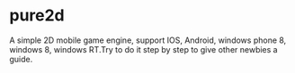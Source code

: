 pure2d
======

A simple 2D mobile game engine, support IOS, Android, windows phone 8, windows 8, windows RT.Try to do it step by step to give other newbies a guide.
